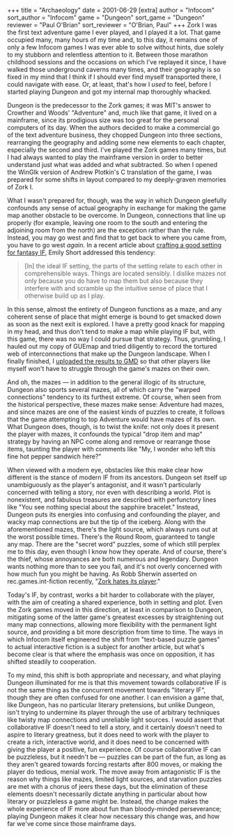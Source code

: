 +++
title = "Archaeology"
date = 2001-06-29
[extra]
author = "Infocom"
sort_author = "Infocom"
game = "Dungeon"
sort_game = "Dungeon"
reviewer = "Paul O'Brian"
sort_reviewer = "O'Brian, Paul"
+++
Zork I was the first text adventure game I ever played, and I played it a lot.
That game occupied many, many hours of my time and, to this day, it remains one
of only a few Infocom games I was ever able to solve without hints, due solely
to my stubborn and relentless attention to it.  Between those marathon
childhood sessions and the occasions on which I've replayed it since, I have
walked those underground caverns many times, and their geography is so fixed in
my mind that I think if I should ever find myself transported there, I could
navigate with ease.  Or, at least, that's how I _used_ to feel, before I
started playing Dungeon and got my internal map thoroughly whacked.

Dungeon is the predecessor to the Zork games; it was MIT's answer to Crowther
and Woods' "Adventure" and, much like that game, it lived on a mainframe, since
its prodigious size was too great for the personal computers of its day. When
the authors decided to make a commercial go of the text adventure business,
they chopped Dungeon into three sections, rearranging the geography and adding
some new elements to each chapter, especially the second and third. I've played
the Zork games many times, but I had always wanted to play the mainframe
version in order to better understand just what was added and what subtracted.
So when I opened the WinGlk version of Andrew Plotkin's C translation of the
game, I was prepared for some shifts in layout compared to my deeply-graven
memories of Zork I.

What I wasn't prepared for, though, was the way in which Dungeon gleefully
confounds any sense of actual geography in exchange for making the game map
another obstacle to be overcome. In Dungeon, connections that line up properly
(for example, leaving one room to the south and entering the adjoining room
from the north) are the exception rather than the rule. Instead, you may go
west and find that to get back to where you came from, you have to go west
_again_. In a recent article about [crafting a good setting for fantasy IF](http://www.brasslantern.org/writers/iftheory/setting.html),
Emily Short addressed this tendency:

<blockquote>
[In] the ideal IF setting, the parts of the setting relate to each other in
comprehensible ways. Things are located sensibly. I dislike mazes not only
because you do have to map them but also because they interfere with and
scramble up the intuitive sense of place that I otherwise build up as I play. 
</blockquote>

In this sense, almost the entirety of Dungeon functions as a maze, and any
coherent sense of place that might emerge is bound to get smacked down as soon
as the next exit is explored. I have a pretty good knack for mapping in my
head, and thus don't tend to make a map while playing IF but, with this game,
there was no way I could pursue that strategy.  Thus, grumbling, I hauled out
my copy of GUEmap and tried diligently to record the tortured web of
interconnections that make up the Dungeon landscape. When I finally finished, I
[uploaded the results to
GMD](https://www.ifarchive.org/if-archive/solutions/maps/Dungeon.zip) so that
other players like myself won't have to struggle through the game's mazes on
their own.

And oh, the mazes &mdash; in addition to the general illogic of its structure,
Dungeon also sports several mazes, all of which carry the "warped connections"
tendency to its furthest extreme. Of course, when seen from the historical
perspective, these mazes make sense: Adventure had mazes, and since mazes are
one of the easiest kinds of puzzles to create, it follows that the game
attempting to top Adventure would have mazes of its own. What Dungeon does,
though, is to twist the knife: not only does it present the player with mazes,
it confounds the typical "drop item and map" strategy by having an NPC come
along and remove or rearrange those items, taunting the player with comments
like "My, I wonder who left this fine hot pepper sandwich here?"

When viewed with a modern eye, obstacles like this make clear how different is
the stance of modern IF from its ancestors. Dungeon set itself up unambiguously
as the player's antagonist, and it wasn't particularly concerned with telling a
story, nor even with describing a world. Plot is nonexistent, and fabulous
treasures are described with perfunctory lines like "You see nothing special
about the sapphire bracelet." Instead, Dungeon puts its energies into confusing
and confounding the player, and wacky map connections are but the tip of the
iceberg. Along with the aforementioned mazes, there's the light source, which
always runs out at the worst possible times. There's the Round Room, guaranteed
to tangle any map. There are the "secret word" puzzles, some of which still
perplex me to this day, even though I know how they operate. And of course,
there's the thief, whose annoyances are both numerous and legendary. Dungeon
wants nothing more than to see you fail, and it's not overly concerned with how
much fun you might be having. As Robb Sherwin asserted on rec.games.int-fiction
recently, "[Zork hates its player](http://groups.google.com/groups?ic=1&selm=3b1d33a9.613499395%40voder)."

Today's IF, by contrast, works a bit harder to collaborate with the player,
with the aim of creating a shared experience, both in setting and plot. Even
the Zork games moved in this direction, at least in comparison to Dungeon,
mitigating some of the latter game's greatest excesses by straightening out
many map connections, allowing more flexibility with the permanent light
source, and providing a bit more description from time to time. The ways in
which Infocom itself engineered the shift from "text-based puzzle games" to
actual interactive fiction is a subject for another article, but what's become
clear is that where the emphasis was once on opposition, it has shifted
steadily to cooperation.

To my mind, this shift is both appropriate and necessary, and what playing
Dungeon illuminated for me is that this movement towards collaborative IF is
not the same thing as the concurrent movement towards "literary IF", though
they are often confused for one another. I can envision a game that, like
Dungeon, has no particular literary pretensions, but unlike Dungeon, isn't
trying to undermine its player through the use of arbitrary techniques like
twisty map connections and unreliable light sources. I would assert that
collaborative IF doesn't need to tell a story, and it certainly doesn't need to
aspire to literary greatness, but it does need to work with the player to
create a rich, interactive world, and it does need to be concerned with giving
the player a positive, fun experience. Of course collaborative IF can be
puzzleless, but it needn't be &mdash; puzzles can be part of the fun, as long
as they aren't geared towards forcing restarts after 800 moves, or making the
player do tedious, menial work. The move away from antagonistic IF is the
reason why things like mazes, limited light sources, and starvation puzzles are
met with a chorus of jeers these days, but the elimination of these elements
doesn't necessarily dictate anything in particular about how literary or
puzzleless a game might be.  Instead, the change makes the whole experience of
IF more about fun than bloody-minded perseverance; playing Dungeon makes it
clear how necessary this change was, and how far we've come since those
mainframe days.
